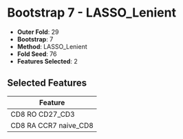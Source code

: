 # Bootstrap 7 - LASSO_Lenient

- **Outer Fold**: 29
- **Bootstrap**: 7
- **Method**: LASSO_Lenient
- **Fold Seed**: 76
- **Features Selected**: 2

## Selected Features

| Feature |
|---------|
| CD8 RO CD27_CD3 |
| CD8 RA CCR7 naive_CD8 |
